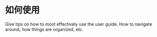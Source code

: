 # 如何使用

Give tips on how to most effectively use the user guide.  How to navigate around, how things are organized, etc. 